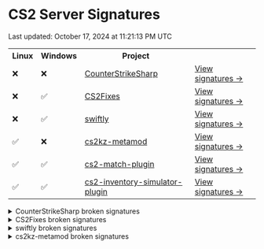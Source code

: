 # CS2 Server Signatures

Last updated: October 17, 2024 at 11:21:13 PM UTC<table>
<tr><th>Linux</th><th>Windows</th><th>Project</th><th></th></tr><tr><td>❌</td><td>❌</td><td><a href="https://github.com/roflmuffin/CounterStrikeSharp">CounterStrikeSharp</a></td><td><a href="https://github.com/ianlucas/cs2-signatures/blob/main/docs/CounterStrikeSharp.md">View signatures →</a></td></tr><tr><td>❌</td><td>✅</td><td><a href="https://github.com/Source2ZE/CS2Fixes">CS2Fixes</a></td><td><a href="https://github.com/ianlucas/cs2-signatures/blob/main/docs/CS2Fixes.md">View signatures →</a></td></tr><tr><td>❌</td><td>✅</td><td><a href="https://github.com/swiftly-solution/swiftly">swiftly</a></td><td><a href="https://github.com/ianlucas/cs2-signatures/blob/main/docs/swiftly.md">View signatures →</a></td></tr><tr><td>✅</td><td>❌</td><td><a href="https://github.com/KZGlobalTeam/cs2kz-metamod">cs2kz-metamod</a></td><td><a href="https://github.com/ianlucas/cs2-signatures/blob/main/docs/cs2kz-metamod.md">View signatures →</a></td></tr><tr><td>✅</td><td>✅</td><td><a href="https://github.com/ianlucas/cs2-match-plugin">cs2-match-plugin</a></td><td><a href="https://github.com/ianlucas/cs2-signatures/blob/main/docs/cs2-match-plugin.md">View signatures →</a></td></tr><tr><td>✅</td><td>✅</td><td><a href="https://github.com/ianlucas/cs2-inventory-simulator-plugin">cs2-inventory-simulator-plugin</a></td><td><a href="https://github.com/ianlucas/cs2-signatures/blob/main/docs/cs2-inventory-simulator-plugin.md">View signatures →</a></td></tr></table>

<details>
  <summary>CounterStrikeSharp broken signatures</summary>

* <sub>❌Linux ❌Windows</sub> CCSPlayer_ItemServices_CanAcquire
* <sub>✅Linux ❌Windows</sub> GetCSWeaponDataFromKey

</details>

<details>
  <summary>CS2Fixes broken signatures</summary>

* <sub>❌Linux ✅Windows</sub> TriggerTeleport_StartTouch

</details>

<details>
  <summary>swiftly broken signatures</summary>

* <sub>❌Linux ✅Windows</sub> CCSPlayer_CanAcquire

</details>

<details>
  <summary>cs2kz-metamod broken signatures</summary>

* <sub>✅Linux ❌Windows</sub> TraceShape

</details>